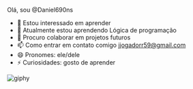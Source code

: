 Olá, sou @Daniel690ns
- 👀 Estou interessado em aprender
- 🌱 Atualmente estou aprendendo Lógica de programação
- 💞️ Procuro colaborar em projetos futuros
- 📫 Como entrar em contato comigo jjogadorr59@gmail.com
- 😄 Pronomes: ele/dele
- ⚡ Curiosidades: gosto de aprender
<!---
Daniel690ns/Daniel690ns is a ✨ special ✨ repository because its `README.md` (this file) appears on your GitHub profile.
You can click the Preview link to take a look at your changes.
--->
![giphy](https://github.com/Daniel690ns/Daniel690ns/assets/170421446/6e6bf037-b2a6-40e1-944f-3bc5a9fb2c70)
